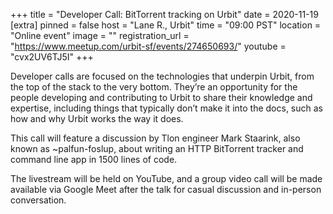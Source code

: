 +++
title = "Developer Call: BitTorrent tracking on Urbit"
date = 2020-11-19
[extra]
pinned = false
host = "Lane R., Urbit"
time = "09:00 PST"
location = "Online event"
image = ""
registration_url = "https://www.meetup.com/urbit-sf/events/274650693/"
youtube = "cvx2UV6TJ5I"
+++

Developer calls are focused on the technologies that underpin Urbit, from the top of the stack to the very bottom. They’re an opportunity for the people developing and contributing to Urbit to share their knowledge and expertise, including things that typically don’t make it into the docs, such as how and why Urbit works the way it does.

This call will feature a discussion by Tlon engineer Mark Staarink, also known as ~palfun-foslup, about writing an HTTP BitTorrent tracker and command line app in 1500 lines of code.

The livestream will be held on YouTube, and a group video call will be made available via Google Meet after the talk for casual discussion and in-person conversation. 
